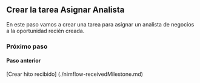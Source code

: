 ## Crear la tarea Asignar Analista
En este paso vamos a crear una tarea para asignar un analista de negocios a la oportunidad recién creada.

### Próximo paso

#### Paso anterior
[Crear hito recibido] (./nimflow-receivedMilestone.md)
